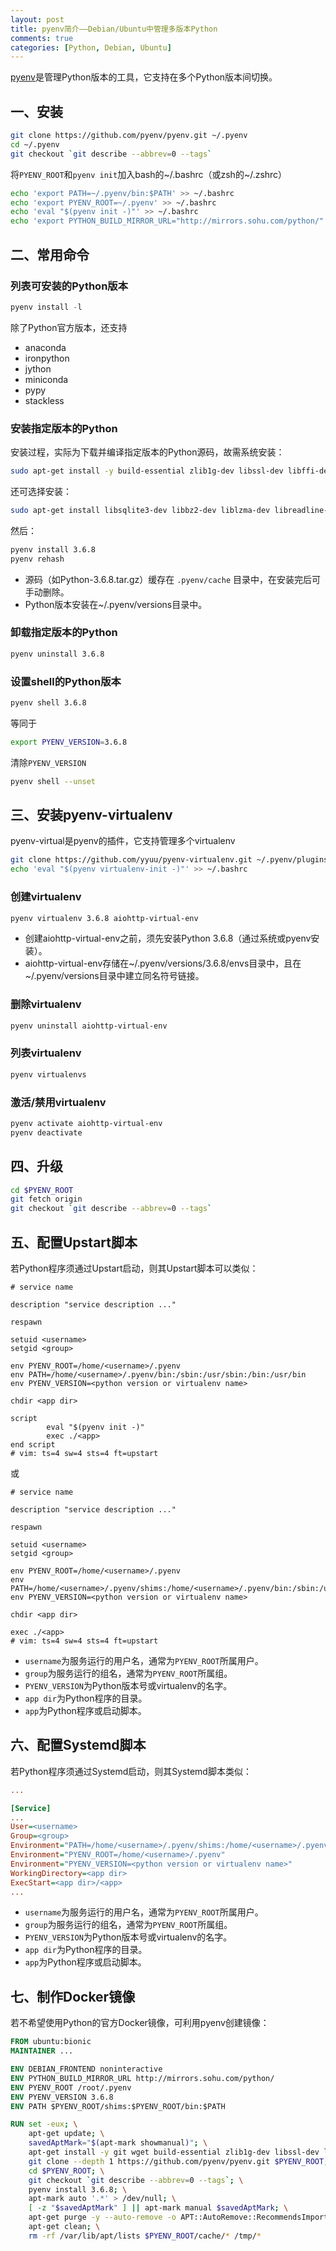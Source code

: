 ```yaml
---
layout: post
title: pyenv简介——Debian/Ubuntu中管理多版本Python
comments: true
categories: [Python, Debian, Ubuntu]
---
```


[pyenv](https://github.com/yyuu/pyenv)是管理Python版本的工具，它支持在多个Python版本间切换。

## 一、安装

```bash
git clone https://github.com/pyenv/pyenv.git ~/.pyenv
cd ~/.pyenv
git checkout `git describe --abbrev=0 --tags`
```

将`PYENV_ROOT`和`pyenv init`加入bash的~/.bashrc（或zsh的~/.zshrc）

```bash
echo 'export PATH=~/.pyenv/bin:$PATH' >> ~/.bashrc
echo 'export PYENV_ROOT=~/.pyenv' >> ~/.bashrc
echo 'eval "$(pyenv init -)"' >> ~/.bashrc
echo 'export PYTHON_BUILD_MIRROR_URL="http://mirrors.sohu.com/python/"' >> ~/.bashrc
```

## 二、常用命令

### 列表可安装的Python版本

```python
pyenv install -l
```

除了Python官方版本，还支持

* anaconda
* ironpython
* jython
* miniconda
* pypy
* stackless

### 安装指定版本的Python

安装过程，实际为下载并编译指定版本的Python源码，故需系统安装：

```bash
sudo apt-get install -y build-essential zlib1g-dev libssl-dev libffi-dev
```

还可选择安装：

```bash
sudo apt-get install libsqlite3-dev libbz2-dev liblzma-dev libreadline-dev
```

然后：

```bash
pyenv install 3.6.8
pyenv rehash
```

* 源码（如Python-3.6.8.tar.gz）缓存在 `.pyenv/cache` 目录中，在安装完后可手动删除。
* Python版本安装在~/.pyenv/versions目录中。

### 卸载指定版本的Python

```bash
pyenv uninstall 3.6.8
```

### 设置shell的Python版本

```bash
pyenv shell 3.6.8
```

等同于

```bash
export PYENV_VERSION=3.6.8
```

清除`PYENV_VERSION`

```bash
pyenv shell --unset
```

## 三、安装pyenv-virtualenv

pyenv-virtual是pyenv的插件，它支持管理多个virtualenv

```bash
git clone https://github.com/yyuu/pyenv-virtualenv.git ~/.pyenv/plugins/pyenv-virtualenv
echo 'eval "$(pyenv virtualenv-init -)"' >> ~/.bashrc
```

### 创建virtualenv

```bash
pyenv virtualenv 3.6.8 aiohttp-virtual-env
```

* 创建aiohttp-virtual-env之前，须先安装Python 3.6.8（通过系统或pyenv安装）。
* aiohttp-virtual-env存储在~/.pyenv/versions/3.6.8/envs目录中，且在~/.pyenv/versions目录中建立同名符号链接。

### 删除virtualenv

```bash
pyenv uninstall aiohttp-virtual-env
```

### 列表virtualenv

```bash
pyenv virtualenvs
```

### 激活/禁用virtualenv

```bash
pyenv activate aiohttp-virtual-env
pyenv deactivate
```

## 四、升级

```bash
cd $PYENV_ROOT
git fetch origin
git checkout `git describe --abbrev=0 --tags`
```

## 五、配置Upstart脚本

若Python程序须通过Upstart启动，则其Upstart脚本可以类似：

```
# service name

description "service description ..."

respawn

setuid <username>
setgid <group>

env PYENV_ROOT=/home/<username>/.pyenv
env PATH=/home/<username>/.pyenv/bin:/sbin:/usr/sbin:/bin:/usr/bin
env PYENV_VERSION=<python version or virtualenv name>

chdir <app dir>

script
        eval "$(pyenv init -)"
        exec ./<app>
end script
# vim: ts=4 sw=4 sts=4 ft=upstart
```

或

```
# service name

description "service description ..."

respawn

setuid <username>
setgid <group>

env PYENV_ROOT=/home/<username>/.pyenv
env PATH=/home/<username>/.pyenv/shims:/home/<username>/.pyenv/bin:/sbin:/usr/sbin:/bin:/usr/bin
env PYENV_VERSION=<python version or virtualenv name>

chdir <app dir>

exec ./<app>
# vim: ts=4 sw=4 sts=4 ft=upstart
```

* `username`为服务运行的用户名，通常为`PYENV_ROOT`所属用户。
* `group`为服务运行的组名，通常为`PYENV_ROOT`所属组。
* `PYENV_VERSION`为Python版本号或virtualenv的名字。
* `app dir`为Python程序的目录。
* `app`为Python程序或启动脚本。

## 六、配置Systemd脚本

若Python程序须通过Systemd启动，则其Systemd脚本类似：

```ini
...

[Service]
...
User=<username>
Group=<group>
Environment="PATH=/home/<username>/.pyenv/shims:/home/<username>/.pyenv/bin:/sbin:/usr/sbin:/bin:/usr/bin"
Environment="PYENV_ROOT=/home/<username>/.pyenv"
Environment="PYENV_VERSION=<python version or virtualenv name>"
WorkingDirectory=<app dir>
ExecStart=<app dir>/<app>
...
```

* `username`为服务运行的用户名，通常为`PYENV_ROOT`所属用户。
* `group`为服务运行的组名，通常为`PYENV_ROOT`所属组。
* `PYENV_VERSION`为Python版本号或virtualenv的名字。
* `app dir`为Python程序的目录。
* `app`为Python程序或启动脚本。

## 七、制作Docker镜像

若不希望使用Python的官方Docker镜像，可利用pyenv创建镜像：

```Dockerfile
FROM ubuntu:bionic
MAINTAINER ...

ENV DEBIAN_FRONTEND noninteractive
ENV PYTHON_BUILD_MIRROR_URL http://mirrors.sohu.com/python/
ENV PYENV_ROOT /root/.pyenv
ENV PYENV_VERSION 3.6.8
ENV PATH $PYENV_ROOT/shims:$PYENV_ROOT/bin:$PATH

RUN set -eux; \
    apt-get update; \
    savedAptMark="$(apt-mark showmanual)"; \
    apt-get install -y git wget build-essential zlib1g-dev libssl-dev libffi-dev libsqlite3-dev libbz2-dev liblzma-dev libreadline-dev; \
    git clone --depth 1 https://github.com/pyenv/pyenv.git $PYENV_ROOT; \
    cd $PYENV_ROOT; \
    git checkout `git describe --abbrev=0 --tags`; \
    pyenv install 3.6.8; \
    apt-mark auto '.*' > /dev/null; \
    [ -z "$savedAptMark" ] || apt-mark manual $savedAptMark; \
    apt-get purge -y --auto-remove -o APT::AutoRemove::RecommendsImportant=false; \
    apt-get clean; \
    rm -rf /var/lib/apt/lists $PYENV_ROOT/cache/* /tmp/*
```
